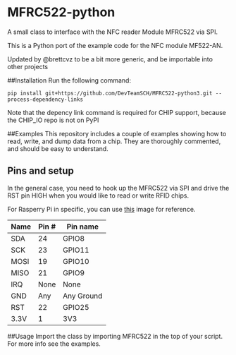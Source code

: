 MFRC522-python
==============

A small class to interface with the NFC reader Module MFRC522 via SPI.

This is a Python port of the example code for the NFC module MF522-AN.

Updated by @brettcvz to be a bit more generic, and be importable into other projects

##Installation
Run the following command:
```
pip install git+https://github.com/DevTeamSCH/MFRC522-python3.git --process-dependency-links
```
Note that the depency link command is required for CHIP support, because the CHIP_IO repo is not on PyPI

##Examples
This repository includes a couple of examples showing how to read, write, and dump data from a chip. They are thoroughly commented, and should be easy to understand.

## Pins and setup
In the general case, you need to hook up the MFRC522 via SPI and drive the RST pin HIGH when you would like to read or write RFID chips.

For Rasperry Pi in specific, you can use [this](http://i.imgur.com/y7Fnvhq.png) image for reference.

| Name | Pin # | Pin name   |
|------|-------|------------|
| SDA  | 24    | GPIO8      |
| SCK  | 23    | GPIO11     |
| MOSI | 19    | GPIO10     |
| MISO | 21    | GPIO9      |
| IRQ  | None  | None       |
| GND  | Any   | Any Ground |
| RST  | 22    | GPIO25     |
| 3.3V | 1     | 3V3        |

##Usage
Import the class by importing MFRC522 in the top of your script. For more info see the examples.
